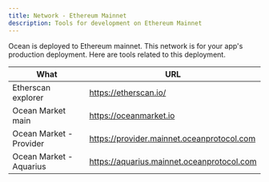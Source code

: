 ```yaml
---
title: Network - Ethereum Mainnet
description: Tools for development on Ethereum Mainnet
---
```


Ocean is deployed to Ethereum mainnet. This network is for your app's production deployment. Here are tools related to this deployment.

| What                    | URL                    |
| ----------------------- | ---------------------- |
| Etherscan explorer      | https://etherscan.io/  |
| Ocean Market main       | https://oceanmarket.io |
| Ocean Market - Provider | https://provider.mainnet.oceanprotocol.com |
| Ocean Market - Aquarius | https://aquarius.mainnet.oceanprotocol.com |


